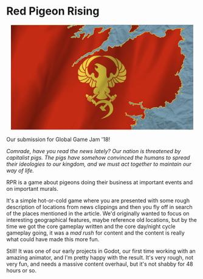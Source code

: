 # Red Pigeon Rising

<p align="center">
<img src="https://raw.githubusercontent.com/chillen/GGJ-18/master/Final/Assets/MapHR_Red.png" width="480">
  
Our submission for Global Game Jam '18! 

</p>

*Comrade, have you read the news lately? Our nation is threatened by capitalist pigs. The pigs have somehow convinced the 
humans to spread their ideologies to our kingdom, and we must act together to maintain our way of life.*

RPR is a game about pigeons doing their business at important events and on important murals. 

It's a simple hot-or-cold game where you are presented with some rough description of locations from news clippings and then you fly off in search of the places mentioned in the article. We'd originally wanted to focus on interesting geographical features, 
maybe reference old locations, but by the time we got the core gameplay written and the core day/night cycle gameplay going, it was a *mad rush* for content and the content is really what could have made this more fun. 

Still! It was one of our early projects in Godot, our first time working with an amazing animator, and I'm pretty happy with 
the result. It's very rough, not very fun, and needs a massive content overhaul, but it's not shabby for 48 hours or so.
